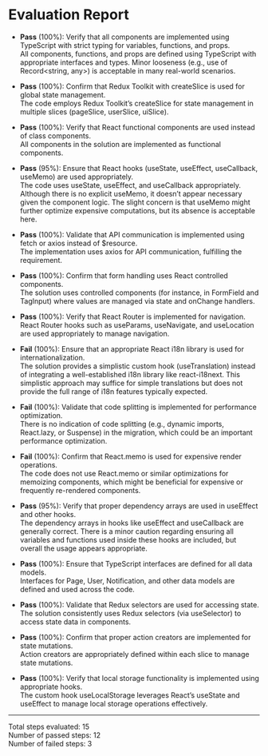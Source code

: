 # Evaluation Report

- **Pass** (100%): Verify that all components are implemented using TypeScript with strict typing for variables, functions, and props.  
  All components, functions, and props are defined using TypeScript with appropriate interfaces and types. Minor looseness (e.g., use of Record<string, any>) is acceptable in many real-world scenarios.

- **Pass** (100%): Confirm that Redux Toolkit with createSlice is used for global state management.  
  The code employs Redux Toolkit’s createSlice for state management in multiple slices (pageSlice, userSlice, uiSlice).

- **Pass** (100%): Verify that React functional components are used instead of class components.  
  All components in the solution are implemented as functional components.

- **Pass** (95%): Ensure that React hooks (useState, useEffect, useCallback, useMemo) are used appropriately.  
  The code uses useState, useEffect, and useCallback appropriately. Although there is no explicit useMemo, it doesn’t appear necessary given the component logic. The slight concern is that useMemo might further optimize expensive computations, but its absence is acceptable here.

- **Pass** (100%): Validate that API communication is implemented using fetch or axios instead of $resource.  
  The implementation uses axios for API communication, fulfilling the requirement.

- **Pass** (100%): Confirm that form handling uses React controlled components.  
  The solution uses controlled components (for instance, in FormField and TagInput) where values are managed via state and onChange handlers.

- **Pass** (100%): Verify that React Router is implemented for navigation.  
  React Router hooks such as useParams, useNavigate, and useLocation are used appropriately to manage navigation.

- **Fail** (100%): Ensure that an appropriate React i18n library is used for internationalization.  
  The solution provides a simplistic custom hook (useTranslation) instead of integrating a well-established i18n library like react-i18next. This simplistic approach may suffice for simple translations but does not provide the full range of i18n features typically expected.

- **Fail** (100%): Validate that code splitting is implemented for performance optimization.  
  There is no indication of code splitting (e.g., dynamic imports, React.lazy, or Suspense) in the migration, which could be an important performance optimization.

- **Fail** (100%): Confirm that React.memo is used for expensive render operations.  
  The code does not use React.memo or similar optimizations for memoizing components, which might be beneficial for expensive or frequently re-rendered components.

- **Pass** (95%): Verify that proper dependency arrays are used in useEffect and other hooks.  
  The dependency arrays in hooks like useEffect and useCallback are generally correct. There is a minor caution regarding ensuring all variables and functions used inside these hooks are included, but overall the usage appears appropriate.

- **Pass** (100%): Ensure that TypeScript interfaces are defined for all data models.  
  Interfaces for Page, User, Notification, and other data models are defined and used across the code.

- **Pass** (100%): Validate that Redux selectors are used for accessing state.  
  The solution consistently uses Redux selectors (via useSelector) to access state data in components.

- **Pass** (100%): Confirm that proper action creators are implemented for state mutations.  
  Action creators are appropriately defined within each slice to manage state mutations.

- **Pass** (100%): Verify that local storage functionality is implemented using appropriate hooks.  
  The custom hook useLocalStorage leverages React’s useState and useEffect to manage local storage operations effectively.

---

Total steps evaluated: 15  
Number of passed steps: 12  
Number of failed steps: 3